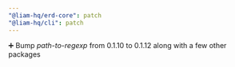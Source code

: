 ```yaml
---
"@liam-hq/erd-core": patch
"@liam-hq/cli": patch
---
```


➕ Bump *path-to-regexp* from 0.1.10 to 0.1.12 along with a few other packages
